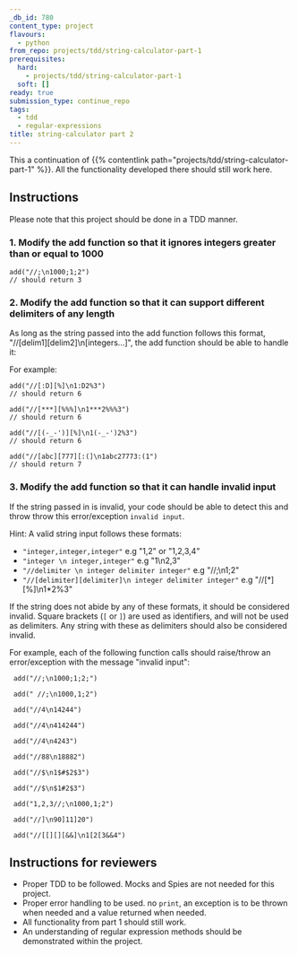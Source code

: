 ```yaml
---
_db_id: 780
content_type: project
flavours:
  - python
from_repo: projects/tdd/string-calculator-part-1
prerequisites:
  hard:
    - projects/tdd/string-calculator-part-1
  soft: []
ready: true
submission_type: continue_repo
tags:
  - tdd
  - regular-expressions
title: string-calculator part 2
---
```


This a continuation of {{% contentlink path="projects/tdd/string-calculator-part-1" %}}. All the functionality developed there should still work here.

## Instructions

Please note that this project should be done in a TDD manner.

### 1. Modify the add function so that it ignores integers greater than or equal to 1000

```
add("//;\n1000;1;2")
// should return 3
```

### 2. Modify the add function so that it can support different delimiters of any length

As long as the string passed into the add function follows this format, "//[delim1][delim2]\n[integers...]", the add function should be able to handle it:

For example:

```
add("//[:D][%]\n1:D2%3")
// should return 6

add("//[***][%%%]\n1***2%%%3")
// should return 6

add("//[(-_-')][%]\n1(-_-')2%3")
// should return 6

add("//[abc][777][:(]\n1abc27773:(1")
// should return 7

```

### 3. Modify the add function so that it can handle invalid input

If the string passed in is invalid, your code should be able to detect this and throw throw this error/exception `invalid input`.

Hint: A valid string input follows these formats:

- `"integer,integer,integer"` e.g "1,2" or "1,2,3,4"
- `"integer \n integer,integer"` e.g "1\n2,3"
- `"//delimiter \n integer delimiter integer"` e.g "//;\n1;2"
- `"//[delimiter][delimiter]\n integer delimiter integer"` e.g "//[\*][%]\n1\*2%3"

If the string does not abide by any of these formats, it should be considered invalid. Square brackets (`[` or `]`) are used as identifiers, and will not be used as delimiters. Any string with these as delimiters should also be considered invalid.

For example, each of the following function calls should raise/throw an error/exception with the message "invalid input":

```
 add("//;\n1000;1;2;")

 add(" //;\n1000,1;2")

 add("//4\n14244")

 add("//4\n414244")

 add("//4\n4243")

 add("//88\n18882")

 add("//$\n1$#$2$3")

 add("//$\n$1#2$3")

 add("1,2,3//;\n1000,1;2")

 add("//]\n90]11]20")

 add("//[[][][&&]\n1[2[3&&4")
```

## Instructions for reviewers

- Proper TDD to be followed. Mocks and Spies are not needed for this project.
- Proper error handling to be used. no `print`, an exception is to be thrown when needed and a value returned when needed.
- All functionality from part 1 should still work.
- An understanding of regular expression methods should be demonstrated within the project.
